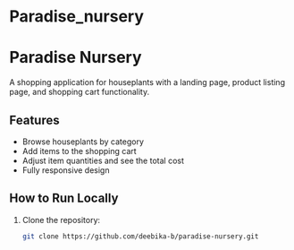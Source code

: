# Paradise_nursery
# Paradise Nursery

A shopping application for houseplants with a landing page, product listing page, and shopping cart functionality.

## Features
- Browse houseplants by category
- Add items to the shopping cart
- Adjust item quantities and see the total cost
- Fully responsive design

## How to Run Locally
1. Clone the repository:
   ```bash
   git clone https://github.com/deebika-b/paradise-nursery.git
